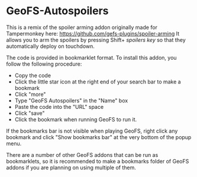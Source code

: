 # GeoFS-Autospoilers

This is a remix of the spoiler arming addon originally made for Tampermonkey here: https://github.com/gefs-plugins/spoiler-arming
It allows you to arm the spoilers by pressing Shift+ *spoilers key* so that they automatically deploy on touchdown.
  
The code is provided in bookmarklet format. To install this addon, you follow the following procedure:

- Copy the code
- Click the little star icon at the right end of your search bar to make a bookmark
- Click "more"
- Type "GeoFS Autospoilers" in the "Name" box
- Paste the code into the "URL" space
- Click "save"
- Click the bookmark when running GeoFS to run it.

If the bookmarks bar is not visible when playing GeoFS, right click any bookmark and click "Show bookmarks bar" at the very bottom of the popup menu.

There are a number of other GeoFS addons that can be run as bookmarklets, so it is recommended to make a bookmarks folder of GeoFS addons if you are planning on using multiple of them.
